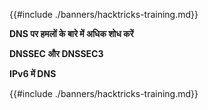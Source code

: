 {{#include ./banners/hacktricks-training.md}}

**DNS पर हमलों के बारे में अधिक शोध करें**

**DNSSEC और DNSSEC3**

**IPv6 में DNS**

{{#include ./banners/hacktricks-training.md}}
